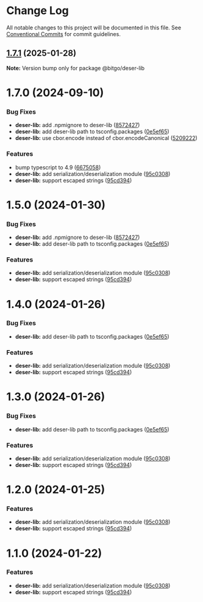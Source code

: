 # Change Log

All notable changes to this project will be documented in this file.
See [Conventional Commits](https://conventionalcommits.org) for commit guidelines.

## [1.7.1](https://github.com/BitGo/BitGoJS/compare/@bitgo/deser-lib@1.7.0...@bitgo/deser-lib@1.7.1) (2025-01-28)

**Note:** Version bump only for package @bitgo/deser-lib

# 1.7.0 (2024-09-10)

### Bug Fixes

- **deser-lib:** add .npmignore to deser-lib ([8572427](https://github.com/BitGo/BitGoJS/commit/857242748d28c1d27c85578091d902701ce6f41e))
- **deser-lib:** add deser-lib path to tsconfig.packages ([0e5ef65](https://github.com/BitGo/BitGoJS/commit/0e5ef654b78214b7cc6086ce05c305d4d7425d64))
- **deser-lib:** use cbor.encode instead of cbor.encodeCanonical ([5209222](https://github.com/BitGo/BitGoJS/commit/5209222b8667d2e843cf5257f9a59b9b0fa39a5d))

### Features

- bump typescript to 4.9 ([6675058](https://github.com/BitGo/BitGoJS/commit/667505862b79d24e3f625e7306d949acf07691bf))
- **deser-lib:** add serialization/deserialization module ([95c0308](https://github.com/BitGo/BitGoJS/commit/95c03088faa890604880dae770c4a720850f9275))
- **deser-lib:** support escaped strings ([95cd394](https://github.com/BitGo/BitGoJS/commit/95cd39476895b2fd3e766683eb5e7129c200d516))

# 1.5.0 (2024-01-30)

### Bug Fixes

- **deser-lib:** add .npmignore to deser-lib ([8572427](https://github.com/BitGo/BitGoJS/commit/857242748d28c1d27c85578091d902701ce6f41e))
- **deser-lib:** add deser-lib path to tsconfig.packages ([0e5ef65](https://github.com/BitGo/BitGoJS/commit/0e5ef654b78214b7cc6086ce05c305d4d7425d64))

### Features

- **deser-lib:** add serialization/deserialization module ([95c0308](https://github.com/BitGo/BitGoJS/commit/95c03088faa890604880dae770c4a720850f9275))
- **deser-lib:** support escaped strings ([95cd394](https://github.com/BitGo/BitGoJS/commit/95cd39476895b2fd3e766683eb5e7129c200d516))

# 1.4.0 (2024-01-26)

### Bug Fixes

- **deser-lib:** add deser-lib path to tsconfig.packages ([0e5ef65](https://github.com/BitGo/BitGoJS/commit/0e5ef654b78214b7cc6086ce05c305d4d7425d64))

### Features

- **deser-lib:** add serialization/deserialization module ([95c0308](https://github.com/BitGo/BitGoJS/commit/95c03088faa890604880dae770c4a720850f9275))
- **deser-lib:** support escaped strings ([95cd394](https://github.com/BitGo/BitGoJS/commit/95cd39476895b2fd3e766683eb5e7129c200d516))

# 1.3.0 (2024-01-26)

### Bug Fixes

- **deser-lib:** add deser-lib path to tsconfig.packages ([0e5ef65](https://github.com/BitGo/BitGoJS/commit/0e5ef654b78214b7cc6086ce05c305d4d7425d64))

### Features

- **deser-lib:** add serialization/deserialization module ([95c0308](https://github.com/BitGo/BitGoJS/commit/95c03088faa890604880dae770c4a720850f9275))
- **deser-lib:** support escaped strings ([95cd394](https://github.com/BitGo/BitGoJS/commit/95cd39476895b2fd3e766683eb5e7129c200d516))

# 1.2.0 (2024-01-25)

### Features

- **deser-lib:** add serialization/deserialization module ([95c0308](https://github.com/BitGo/BitGoJS/commit/95c03088faa890604880dae770c4a720850f9275))
- **deser-lib:** support escaped strings ([95cd394](https://github.com/BitGo/BitGoJS/commit/95cd39476895b2fd3e766683eb5e7129c200d516))

# 1.1.0 (2024-01-22)

### Features

- **deser-lib:** add serialization/deserialization module ([95c0308](https://github.com/BitGo/BitGoJS/commit/95c03088faa890604880dae770c4a720850f9275))
- **deser-lib:** support escaped strings ([95cd394](https://github.com/BitGo/BitGoJS/commit/95cd39476895b2fd3e766683eb5e7129c200d516))
